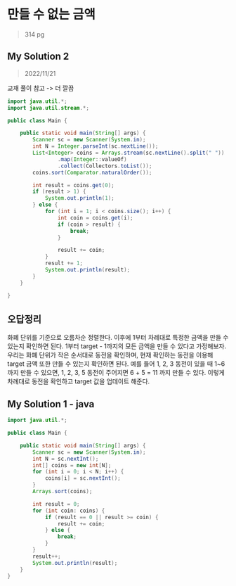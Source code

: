# 만들 수 없는 금액

> 314 pg

## My Solution 2

> 2022/11/21

교재 풀이 참고 -> 더 깔끔

```java
import java.util.*;
import java.util.stream.*;

public class Main {

    public static void main(String[] args) {
        Scanner sc = new Scanner(System.in);
        int N = Integer.parseInt(sc.nextLine());
        List<Integer> coins = Arrays.stream(sc.nextLine().split(" "))
                .map(Integer::valueOf)
                .collect(Collectors.toList());
        coins.sort(Comparator.naturalOrder());

        int result = coins.get(0);
        if (result > 1) {
            System.out.println(1);
        } else {
            for (int i = 1; i < coins.size(); i++) {
                int coin = coins.get(i);
                if (coin > result) {
                    break;
                }

                result += coin;
            }
            result += 1;
            System.out.println(result);
        }
    }

}
```

## 오답정리

화폐 단위를 기준으로 오름차순 정렬한다. 이후에 1부터 차례대로 특정한 금액을 만들 수 있는지 확인하면 된다. 1부터 target - 1까지의 모든 금액을 만들 수 있다고 가정해보자. 우리는 화폐 단위가 작은 순서대로 동전을 확인하며, 현재 확인하는 동전을 이용해 target 금액 또한 만들 수 있는지 확인하면 된다.
예를 들어 1, 2, 3 동전이 있을 때 1~6까지 만들 수 있으면, 1, 2, 3, 5 동전이 주어지면 6 + 5 = 11 까지 만들 수 있다. 이렇게 차례대로 동전을 확인하고 target 값을 업데이트 해준다.

## My Solution 1 - java

```java
import java.util.*;

public class Main {

    public static void main(String[] args) {
        Scanner sc = new Scanner(System.in);
        int N = sc.nextInt();
        int[] coins = new int[N];
        for (int i = 0; i < N; i++) {
            coins[i] = sc.nextInt();
        }
        Arrays.sort(coins);

        int result = 0;
        for (int coin: coins) {
            if (result == 0 || result >= coin) {
                result += coin;
            } else {
                break;
            }
        }
        result++;
        System.out.println(result);
    }
}
```
